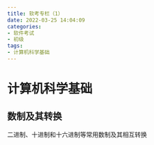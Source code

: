 ```yaml
---
title: 软考专栏（1）
date: 2022-03-25 14:04:09
categories:
- 软件考试
- 初级
tags:
- 计算机科学基础
---
```


# 计算机科学基础
## 数制及其转换
二进制、十进制和十六进制等常用数制及其相互转换

